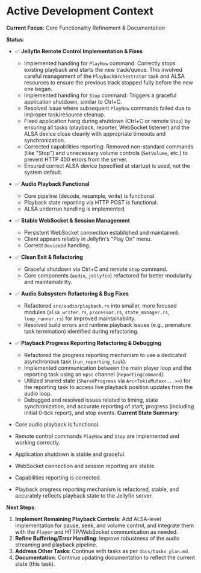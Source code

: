 # Active Development Context

**Current Focus**: Core Functionality Refinement & Documentation

**Status**:

- ✅ **Jellyfin Remote Control Implementation & Fixes**
  - Implemented handling for `PlayNow` command: Correctly stops existing playback and starts the new track/queue. This involved careful management of the `PlaybackOrchestrator` task and ALSA resources to ensure the previous track stopped fully before the new one began.
  - Implemented handling for `Stop` command: Triggers a graceful application shutdown, similar to Ctrl+C.
  - Resolved issue where subsequent `PlayNow` commands failed due to improper task/resource cleanup.
  - Fixed application hang during shutdown (Ctrl+C or remote `Stop`) by ensuring all tasks (playback, reporter, WebSocket listener) and the ALSA device close cleanly with appropriate timeouts and synchronization.
  - Corrected capabilities reporting: Removed non-standard commands (like "Stop") and unnecessary volume controls (`SetVolume`, etc.) to prevent HTTP 400 errors from the server.
  - Ensured correct ALSA device (specified at startup) is used, not the system default.

- ✅ **Audio Playback Functional**
  - Core pipeline (decode, resample, write) is functional.
  - Playback state reporting via HTTP POST is functional.
  - ALSA underrun handling is implemented.

- ✅ **Stable WebSocket & Session Management**
  - Persistent WebSocket connection established and maintained.
  - Client appears reliably in Jellyfin's "Play On" menu.
  - Correct `DeviceId` handling.

- ✅ **Clean Exit & Refactoring**
  - Graceful shutdown via Ctrl+C and remote `Stop` command.
  - Core components (`audio`, `jellyfin`) refactored for better modularity and maintainability.

- ✅ **Audio Subsystem Refactoring & Bug Fixes**
  - Refactored `src/audio/playback.rs` into smaller, more focused modules (`alsa_writer.rs`, `processor.rs`, `state_manager.rs`, `loop_runner.rs`) for improved maintainability.
  - Resolved build errors and runtime playback issues (e.g., premature task termination) identified during refactoring.

- ✅ **Playback Progress Reporting Refactoring & Debugging**
  - Refactored the progress reporting mechanism to use a dedicated asynchronous task (`run_reporting_task`).
  - Implemented communication between the main player loop and the reporting task using an `mpsc` channel (`ReportingCommand`).
  - Utilized shared state (`SharedProgress` via `Arc<TokioMutex<...>>`) for the reporting task to access live playback position updates from the audio loop.
  - Debugged and resolved issues related to timing, state synchronization, and accurate reporting of start, progress (including initial 0-tick report), and stop events.
**Current State Summary**:
- Core audio playback is functional.
- Remote control commands `PlayNow` and `Stop` are implemented and working correctly.
- Application shutdown is stable and graceful.
- WebSocket connection and session reporting are stable.
- Capabilities reporting is corrected.
- Playback progress reporting mechanism is refactored, stable, and accurately reflects playback state to the Jellyfin server.

**Next Steps**:
1.  **Implement Remaining Playback Controls**: Add ALSA-level implementation for pause, seek, and volume control, and integrate them with the `Player` and HTTP/WebSocket communication as needed.
2.  **Refine Buffering/Error Handling**: Improve robustness of the audio streaming and playback pipeline.
3.  **Address Other Tasks**: Continue with tasks as per `docs/tasks_plan.md`.
4.  **Documentation**: Continue updating documentation to reflect the current state (this task).

